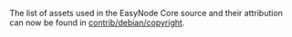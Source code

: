The list of assets used in the EasyNode Core source and their attribution can now be found in [contrib/debian/copyright](../contrib/debian/copyright).
